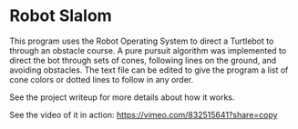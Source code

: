 # Robot Slalom
 
This program uses the Robot Operating System to direct a Turtlebot to through an obstacle course. A pure pursuit algorithm was implemented to direct the bot through sets of cones, following lines on the ground, and avoiding obstacles. The text file can be edited to give the program a list of cone colors or dotted lines to follow in any order. 

See the project writeup for more details about how it works.

See the video of it in action: https://vimeo.com/832515641?share=copy
